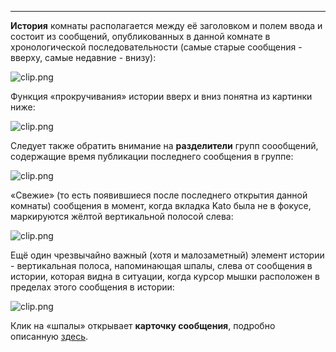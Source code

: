 ***

**История** комнаты располагается между её заголовком и полем ввода и состоит из сообщений, опубликованных в данной комнате в хронологической последовательности (самые старые сообщения - вверху, самые недавние - внизу):

![clip.png](https://in.kato.im/17e6736343058f1130b97f1097ee6e4469abc191534632ac926f5bd693d371a/clip.png)

Функция «прокручивания» истории вверх и вниз понятна из картинки ниже:

![clip.png](https://in.kato.im/98b3872fbe694dc3b120e13d1022dde26b57a0c0edd26beab9c33da8653706c8/clip.png)

Следует также обратить внимание на **разделители** групп соообщений, содержащие время публикации последнего сообщения в группе:

![clip.png](https://in.kato.im/cf40c70fb87b1cbb1fde68fd98256ffa86aac8c382e747258e4e6f6d9d872bd7/clip.png)

«Свежие» (то есть появившиеся после последнего открытия данной комнаты) сообщения в момент, когда вкладка Kato была не в фокусе, маркируются жёлтой вертикальной полосой слева:

![clip.png](https://in.kato.im/58828fdfbac1a0d01d47467831e3c1ef899822c7bd09a105d5b8eeab59116ef7/clip.png)

Ещё один чрезвычайно важный (хотя и малозаметный) элемент истории - вертикальная полоса, напоминающая шпалы, слева от сообщения в истории, которая видна в ситуации, когда курсор мышки расположен в пределах этого сообщения в истории:

![clip.png](https://in.kato.im/7a9801e88a270163b7a14bc83996fd9f8398c1935f8c5578b4b5083de30f71/clip.png)

Клик на «шпалы» открывает **карточку сообщения**, подробно описанную [здесь](/articles/ru/members/profile-cards).
